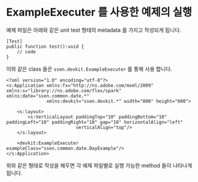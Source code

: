 # ExampleExecuter 를 사용한 예제의 실행

예제 파일은 아래와 같은 unit test 형태의 metadata 를 가지고 작성되게 됩니다.

	[Test]
	public function test():void {
		// code
	}

이와 같은 class 들은 `ssen.devkit.ExampleExecuter` 를 통해 사용 합니다.

	<?xml version="1.0" encoding="utf-8"?>
	<s:Application xmlns:fx="http://ns.adobe.com/mxml/2009" xmlns:s="library://ns.adobe.com/flex/spark" xmlns:date="ssen.common.date.*"
				   xmlns:devkit="ssen.devkit.*" width="800" height="600">
	
		<s:layout>
			<s:VerticalLayout paddingTop="10" paddingBottom="10" paddingLeft="10" paddingRight="10" gap="10" horizontalAlign="left"
							  verticalAlign="top"/>
		</s:layout>
	
		<devkit:ExampleExecuter exampleClass="ssen.common.date.DayExample"/>
	</s:Application>

위와 같은 형태로 작성을 해두면 각 예제 파일별로 실행 가능한 method 들이 나타나게 됩니다.